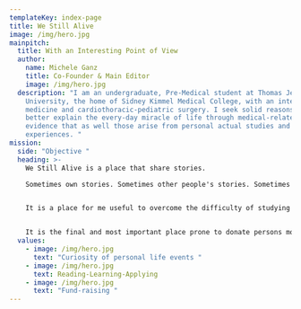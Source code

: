 ```yaml
---
templateKey: index-page
title: We Still Alive
image: /img/hero.jpg
mainpitch:
  title: With an Interesting Point of View
  author:
    name: Michele Ganz
    title: Co-Founder & Main Editor
    image: /img/hero.jpg
  description: "I am an undergraduate, Pre-Medical student at Thomas Jefferson
    University, the home of Sidney Kimmel Medical College, with an interest in
    medicine and cardiothoracic-pediatric surgery. I seek solid reasons to
    better explain the every-day miracle of life through medical-related
    evidence that as well those arise from personal actual studies and
    experiences. "
mission:
  side: "Objective "
  heading: >-
    We Still Alive is a place that share stories.

    Sometimes own stories. Sometimes other people's stories. Sometimes just a never-questioned situation that scientifically that can be explained. 


    It is a place for me useful to overcome the difficulty of studying material not yet enjoyed and fun. 


    It is the final and most important place prone to donate persons most in need opportunities never had before. 
  values:
    - image: /img/hero.jpg
      text: "Curiosity of personal life events "
    - image: /img/hero.jpg
      text: Reading-Learning-Applying
    - image: /img/hero.jpg
      text: "Fund-raising "
---
```

